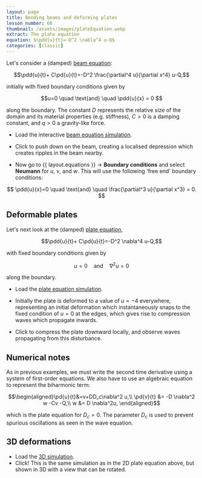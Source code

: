 ```yaml
---
layout: page
title: Bending beams and deforming plates
lesson_number: 60
thumbnail: /assets/images/plateEquation.webp
extract: The plate equation
equation: $\pdd{u}{t}=-D^2 \nabla^4 u-Q$
categories: [classic]
---
```

Let's consider a (damped) [beam equation](https://en.wikipedia.org/wiki/Euler%E2%80%93Bernoulli_beam_theory):

$$\pdd{u}{t}+ C\pd{u}{t}=-D^2 \frac{\partial^4 u}{\partial x^4} u-Q,$$

initially with fixed boundary conditions given by

$$u=0 \quad \text{and} \quad \pdd{u}{x} = 0 $$

along the boundary. The constant $D$ represents the relative size of the domain and its material properties (e.g. stiffness), $C>0$ is a damping constant, and $q>0$ a gravity-like force.

* Load the interactive [beam equation simulation](/sim/?preset=BeamEquation). 

* Click to push down on the beam, creating a localised depression which creates ripples in the beam nearby. 

* Now go to <span class='click_sequence'>{{ layout.equations }} → **Boundary conditions**</span> and select **Neumann** for $u$, $v$, and $w$. This will use the following 'free end' boundary conditions:

$$
\pdd{u}{x}=0 \quad \text{and} \quad \frac{\partial^3 u}{\partial x^3}  = 0. 
$$

## Deformable plates
Let's next look at the (damped) [plate equation](https://en.wikipedia.org/wiki/Kirchhoff%E2%80%93Love_plate_theory),

$$\pdd{u}{t}+ C\pd{u}{t}=-D^2 \nabla^4 u-Q,$$

with fixed boundary conditions given by

$$u=0 \quad \text{and} \quad \nabla^2 u = 0 $$

along the boundary. 

* Load the [plate equation simulation](/sim/?preset=plateEquation). 

* Initially the plate is deformed to a value of $u=-4$ everywhere, representing an initial deformation which instantaneously snaps to the fixed condition of $u=0$ at the edges, which gives rise to compression waves which propagate inwards. 

* Click to compress the plate downward locally, and observe waves propagating from this disturbance.

## Numerical notes

As in previous examples, we must write the second time derivative using a system of first-order equations. We also have to use an algebraic equation to represent the biharmonic term:

$$\begin{aligned}\pd{u}{t}&=v+DD_c\nabla^2 u,\\
 \pd{v}{t} &= -D \nabla^2 w -Cv -Q,\\
 w &= D \nabla^2u,
 \end{aligned}$$

which is the plate equation for $D_c=0$. The parameter $D_c$ is used to prevent spurious oscillations as seen in the wave equation.

## 3D deformations


* Load the [3D simulation](/sim/?preset=plateEquation3D).
* Click! This is the same simulation as in the 2D plate equation above, but shown in 3D with a view that can be rotated.
